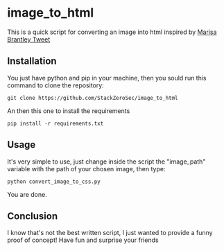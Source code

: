 # image_to_html
This is a quick script for converting an image into html inspired by [Marisa Brantley Tweet](https://twitter.com/MarisaBrantley/status/1599236260325101568)

## Installation
You just have python and pip in your machine, then you sould run this command to clone the repository:
```
git clone https://github.com/StackZeroSec/image_to_html
```
An then this one to install the requirements
```
pip install -r requirements.txt
```

## Usage

It's very simple to use, just change inside the script the "image_path" variable with the path of your chosen image, then type:

```
python convert_image_to_css.py
```

You are done.

## Conclusion
I know that's not the best written script, I just wanted to provide a funny proof of concept!
Have fun and surprise your friends
